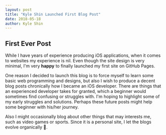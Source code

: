 ```yaml
---
layout: post
title: "Kyle Shin Launched First Blog Post"
date: 2018-05-18
author: Kyle Shin
---
```

## First Ever Post

While I have years of experience producing iOS applications, when it comes to websites
my experience is nil. Even though the site design is very minimal, I'm very **happy**
to finally launched my first site on GitHub Pages.

One reason I decided to launch this blog is to force myself to learn some basic web programming and designs, but also I wish to produce a decent blog posts chronically how I became an iOS developer. There are things that an experienced developer takes for granted, which a beginner would sometimes find confusing or struggles with.
I'm hoping to highlight some of my early struggles and solutions. Perhaps these future posts
might help some beginner with his/her journey.

Also I might occasionally blog about other things that may interests me, such as video games or
sports. Since it is a personal site, I let the blogs evolve organically 🤟.
